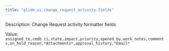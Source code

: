 ```yaml
---
title: "glide.ui.change_request_activity.fields"
---
```


Description: Change Request activity formatter fields

Value: `assigned_to,cmdb_ci,state,impact,priority,opened_by,work_notes,comments,on_hold_reason,*Attachments*,approval_history,*Email*`